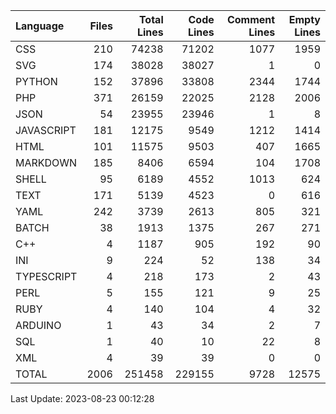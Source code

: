| Language   |   Files |   Total Lines |   Code Lines |   Comment Lines |   Empty Lines |
|:-----------|--------:|--------------:|-------------:|----------------:|--------------:|
| CSS        |     210 |         74238 |        71202 |            1077 |          1959 |
| SVG        |     174 |         38028 |        38027 |               1 |             0 |
| PYTHON     |     152 |         37896 |        33808 |            2344 |          1744 |
| PHP        |     371 |         26159 |        22025 |            2128 |          2006 |
| JSON       |      54 |         23955 |        23946 |               1 |             8 |
| JAVASCRIPT |     181 |         12175 |         9549 |            1212 |          1414 |
| HTML       |     101 |         11575 |         9503 |             407 |          1665 |
| MARKDOWN   |     185 |          8406 |         6594 |             104 |          1708 |
| SHELL      |      95 |          6189 |         4552 |            1013 |           624 |
| TEXT       |     171 |          5139 |         4523 |               0 |           616 |
| YAML       |     242 |          3739 |         2613 |             805 |           321 |
| BATCH      |      38 |          1913 |         1375 |             267 |           271 |
| C++        |       4 |          1187 |          905 |             192 |            90 |
| INI        |       9 |           224 |           52 |             138 |            34 |
| TYPESCRIPT |       4 |           218 |          173 |               2 |            43 |
| PERL       |       5 |           155 |          121 |               9 |            25 |
| RUBY       |       4 |           140 |          104 |               4 |            32 |
| ARDUINO    |       1 |            43 |           34 |               2 |             7 |
| SQL        |       1 |            40 |           10 |              22 |             8 |
| XML        |       4 |            39 |           39 |               0 |             0 |
| TOTAL      |    2006 |        251458 |       229155 |            9728 |         12575 |

Last Update: 2023-08-23 00:12:28